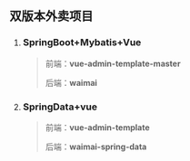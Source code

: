 ## 双版本**外卖**项目

1. ### SpringBoot+Mybatis+Vue

   >前端：**vue-admin-template-master**
   >
   >后端：**waimai**

2. ### SpringData+vue

   >前端：**vue-admin-template**
   >
   >后端：**waimai-spring-data**

